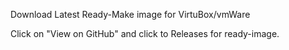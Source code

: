Download Latest Ready-Make image for VirtuBox/vmWare

Click on "View on GitHub" and click to Releases for ready-image.
